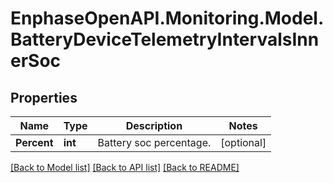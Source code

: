 # EnphaseOpenAPI.Monitoring.Model.BatteryDeviceTelemetryIntervalsInnerSoc

## Properties

Name | Type | Description | Notes
------------ | ------------- | ------------- | -------------
**Percent** | **int** | Battery soc percentage. | [optional] 

[[Back to Model list]](../README.md#documentation-for-models) [[Back to API list]](../README.md#documentation-for-api-endpoints) [[Back to README]](../README.md)

